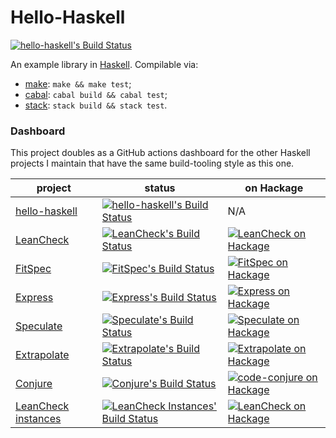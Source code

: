 Hello-Haskell
=============

[![hello-haskell's Build Status][build-status]][build-log]

An example library in [Haskell].  Compilable via:

* [make]: `make && make test`;
* [cabal]: `cabal build && cabal test`;
* [stack]: `stack build && stack test`.


### Dashboard

This project doubles as a GitHub actions dashboard
for the other Haskell projects I maintain
that have the same build-tooling style as this one.

| project               | status                                                                 | on Hackage                                                |
| --------------------- | ---------------------------------------------------------------------- | --------------------------------------------------------- |
| [hello-haskell]       | [![hello-haskell's Build Status][build-status]][build-log]             | N/A                                                       |
| [LeanCheck]           | [![LeanCheck's Build Status][leancheck-s]][leancheck-l]                | [![LeanCheck on Hackage][leancheck-v]][leancheck-h]       |
| [FitSpec]             | [![FitSpec's Build Status][fitspec-s]][fitspec-l]                      | [![FitSpec on Hackage][fitspec-v]][fitspec-h]             |
| [Express]             | [![Express's Build Status][express-s]][express-l]                      | [![Express on Hackage][express-v]][express-h]             |
| [Speculate]           | [![Speculate's Build Status][speculate-s]][speculate-l]                | [![Speculate on Hackage][speculate-v]][speculate-h]       |
| [Extrapolate]         | [![Extrapolate's Build Status][extrapolate-s]][extrapolate-l]          | [![Extrapolate on Hackage][extrapolate-v]][extrapolate-h] |
| [Conjure]             | [![Conjure's Build Status][conjure-s]][conjure-l]                      | [![code-conjure on Hackage][conjure-v]][conjure-h]        |
| [LeanCheck instances] | [![LeanCheck Instances' Build Status][lc-instances-s]][lc-instances-l] | [![LeanCheck on Hackage][lc-instances-v]][lc-instances-h] |


[hello-haskell]: https://github.com/rudymatela/hello-haskell
[build-log]:     https://github.com/rudymatela/hello-haskell/actions/workflows/build.yml
[build-status]:  https://github.com/rudymatela/hello-haskell/actions/workflows/build.yml/badge.svg

[LeanCheck]:   https://github.com/rudymatela/leancheck
[leancheck-l]: https://github.com/rudymatela/leancheck/actions/workflows/build.yml
[leancheck-s]: https://github.com/rudymatela/leancheck/actions/workflows/build.yml/badge.svg
[leancheck-h]: https://hackage.haskell.org/package/leancheck
[leancheck-v]: https://img.shields.io/hackage/v/leancheck.svg

[FitSpec]:   https://github.com/rudymatela/fitspec
[fitspec-l]: https://github.com/rudymatela/fitspec/actions/workflows/build.yml
[fitspec-s]: https://github.com/rudymatela/fitspec/actions/workflows/build.yml/badge.svg
[fitspec-h]: https://hackage.haskell.org/package/fitspec
[fitspec-v]: https://img.shields.io/hackage/v/fitspec.svg

[Express]:   https://github.com/rudymatela/express
[express-l]: https://github.com/rudymatela/express/actions/workflows/build.yml
[express-s]: https://github.com/rudymatela/express/actions/workflows/build.yml/badge.svg
[express-h]: https://hackage.haskell.org/package/express
[express-v]: https://img.shields.io/hackage/v/express.svg

[Speculate]:   https://github.com/rudymatela/speculate
[speculate-l]: https://github.com/rudymatela/speculate/actions/workflows/build.yml
[speculate-s]: https://github.com/rudymatela/speculate/actions/workflows/build.yml/badge.svg
[speculate-h]: https://hackage.haskell.org/package/speculate
[speculate-v]: https://img.shields.io/hackage/v/speculate.svg

[Extrapolate]:   https://github.com/rudymatela/extrapolate
[extrapolate-l]: https://github.com/rudymatela/extrapolate/actions/workflows/build.yml
[extrapolate-s]: https://github.com/rudymatela/extrapolate/actions/workflows/build.yml/badge.svg
[extrapolate-h]: https://hackage.haskell.org/package/extrapolate
[extrapolate-v]: https://img.shields.io/hackage/v/extrapolate.svg

[Conjure]:   https://github.com/rudymatela/conjure
[conjure-l]: https://github.com/rudymatela/conjure/actions/workflows/build.yml
[conjure-s]: https://github.com/rudymatela/conjure/actions/workflows/build.yml/badge.svg
[conjure-h]: https://hackage.haskell.org/package/code-conjure
[conjure-v]: https://img.shields.io/hackage/v/code-conjure.svg

[LeanCheck Instances]: https://github.com/rudymatela/leancheck-instances
[lc-instances-l]:      https://github.com/rudymatela/leancheck-instances/actions/workflows/build.yml
[lc-instances-s]:      https://github.com/rudymatela/leancheck-instances/actions/workflows/build.yml/badge.svg
[lc-instances-h]:      https://hackage.haskell.org/package/leancheck-instances
[lc-instances-v]:      https://img.shields.io/hackage/v/leancheck-instances.svg

[haskell]: https://www.haskell.org/
[make]:    https://www.gnu.org/software/make/
[cabal]:   https://www.haskell.org/cabal/
[stack]:   https://www.haskellstack.org/

